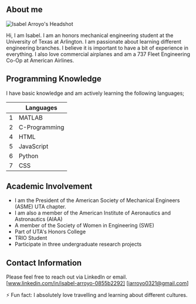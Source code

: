 ## About me
<picture>
 <source media="(prefers-color-scheme: dark)" srcset="https://news.tccd.edu/wp-content/uploads/2023/06/Isabel-Arroyo.jpg">
 <source media="(prefers-color-scheme: light)" srcset="https://news.tccd.edu/wp-content/uploads/2023/06/Isabel-Arroyo.jpg">
 <img alt="Isabel Arroyo's Headshot" src="https://news.tccd.edu/wp-content/uploads/2023/06/Isabel-Arroyo.jpg">
</picture>

Hi, I am Isabel. I am an honors mechanical engineering student at the University of Texas at Arlington. I am passionate about learning different engineering branches. I believe it is important to have a bit of experience in everything. I also love commercial airplanes and am a 737 Fleet Engineering Co-Op at American Airlines. 

## Programming Knowledge
I have basic knowledge and am actively learning the following languages;

|      | Languages        |
|-----:|------------------|
|     1|  MATLAB          |
|     2|  C-Programming   |
|     4|  HTML            |
|     5|  JavaScript      |
|     6|  Python          |
|     7|  CSS             |

## Academic Involvement
* I am the President of the American Society of Mechanical Engineers (ASME) UTA chapter. 
* I am also a member of the American Institute of Aeronautics and Astronautics (AIAA)
* A member of the Society of Women in Engineering (SWE) 
* Part of UTA's Honors College 
* TRIO Student 
* Participate in three undergraduate research projects

## Contact Information 
Please feel free to reach out via LinkedIn or email. 
[www.linkedin.com/in/isabel-arroyo-0855b2292]
[iarroyo0321@gmail.com]


⚡ Fun fact: I absolutely love travelling and learning about different cultures.
